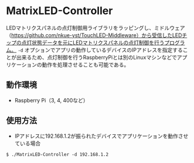 # MatrixLED-Controller
LEDマトリクスパネルの点灯制御用ライブラリをラッピングし、ミドルウェア（https://github.com/nkue-yst/TouchLED-Middleware）から受信したLEDチップの点灯状態データを元にLEDマトリクスパネルの点灯制御を行うプログラム。 `-d` オプションでアプリの動作しているデバイスのIPアドレスを指定することが出来るため、点灯制御を行うRaspberryPiとは別のLinuxマシンなどでアプリケーションの動作を処理させることも可能である。

## 動作環境
- Raspberry Pi（3, 4, 400など）

## 使用方法
- IPアドレスに192.168.1.2が振られたデバイスでアプリケーションを動作させている場合
```
$ ./MatrixLED-Controller -d 192.168.1.2
```
